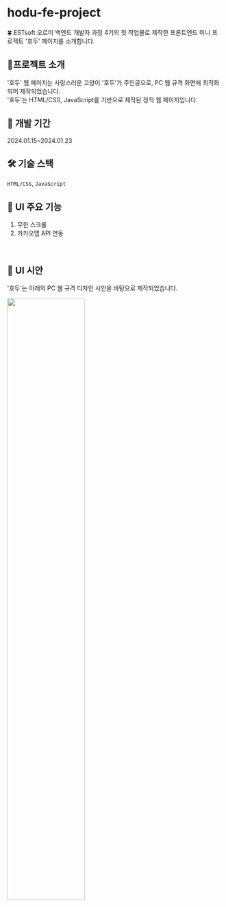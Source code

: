 # hodu-fe-project

🍀 ESTsoft 오르미 백엔드 개발자 과정 4기의 첫 작업물로 제작한 프론트엔드 미니 프로젝트 '호두' 페이지를 소개합니다.
<br>

## 📝프로젝트 소개
'호두' 웹 페이지는 사랑스러운 고양이 '호두'가 주인공으로, PC 웹 규격 화면에 최적화되어 제작되었습니다.<br> 
'호두'는 HTML/CSS, JavaScript를 기반으로 제작된 정적 웹 페이지입니다.
<br>

## 📆 개발 기간
2024.01.15~2024.01.23
<br>

## 🛠 기술 스택
`HTML/CSS`, `JavaScript`
<br>

## 📌 UI 주요 기능
1. 무한 스크롤
2. 카카오맵 API 연동
<br>

## 🎨 UI 시안
'호두'는 아래의 PC 웹 규격 디자인 시안을 바탕으로 제작되었습니다.

<img width="60%" src="https://github.com/biiit4894/hodu-fe-project/assets/82032418/ea9e2806-8dab-414f-a197-2cc0c9b6a777">
